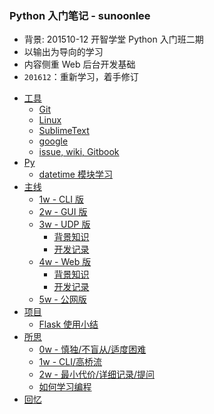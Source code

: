 ### Python 入门笔记 - sunoonlee

* 背景: 201510-12 开智学堂 Python 入门班二期
* 以输出为导向的学习
* 内容侧重 Web 后台开发基础
* `201612`：重新学习，着手修订

- [工具](tools/README.md) 
    + [Git](tools/git.md)
    + [Linux](tools/linux.md)
    + [SublimeText](tools/SublimeText.md)
    + [google](tools/google.md)
    + [issue, wiki, Gitbook](tools/issue-wiki-gitbook.md)
- [Py](python/README.md)
    + [datetime 模块学习](python/datetime.md)
- [主线](_src/README.md) 
    + [1w - CLI 版](_src/0w/0wex1/README.md)
    + [2w - GUI 版](_src/2w/2wex0/README.md)
    + [3w - UDP 版](_src/3w/3wex0/README.md)
        * [背景知识](devnotes/3w-Net-basics.md)
        * [开发记录](devnotes/3w-Net-dev.md)
    + [4w - Web 版](_src/4w/4wex0/README.md)
        * [背景知识](devnotes/4w-Web-basics.md)
        * [开发记录](devnotes/4w-Web-dev.md)
    + [5w - 公网版](devnotes/5w-Sae-dev.md)
- [项目](devnotes/mipe.md)
    + [Flask 使用小结](devnotes/flask.md)
- [所思](reflections/README.md)
    + [0w - 慎独/不盲从/适度困难](reflections/0w-lecture-notes.md)
    + [1w - CLI/高桥流](reflections/1w-lecture-notes.md)
    + [2w - 最小代价/详细记录/提问](reflections/2w-lecture-notes.md)
    + [如何学习编程](reflections/howto-learn-programming.md)
- [回忆](reflections/omooc2py-memory.md)